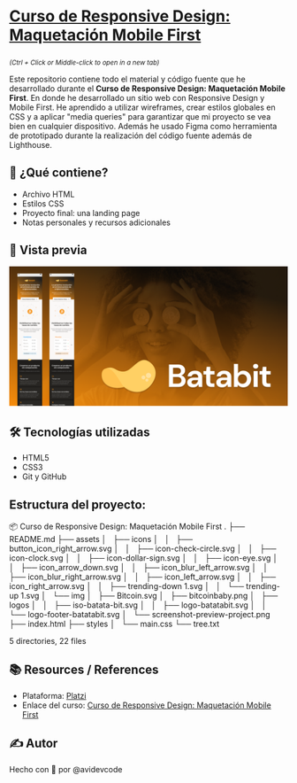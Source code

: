 # [Curso de Responsive Design: Maquetación Mobile First](https://platzi.com/cursos/mobile-first/) 

<sub>_(Ctrl + Click or Middle-click to open in a new tab)_</sub>

Este repositorio contiene todo el material y código fuente que he desarrollado durante el **Curso de Responsive Design: Maquetación Mobile First**. 
En donde he desarrollado un sitio web con Responsive Design y Mobile First. He aprendido a utilizar wireframes, crear estilos globales en CSS y a aplicar "media queries" para garantizar que mi proyecto se vea bien en cualquier dispositivo. Además he usado Figma como herramienta de prototipado durante la realización del código fuente además de Lighthouse.

## 🚀 ¿Qué contiene?
- Archivo HTML
- Estilos CSS
- Proyecto final: una landing page
- Notas personales y recursos adicionales

## 📸 Vista previa
![Captura del proyecto](./assets/img/screenshot-preview-project.png)

## 🛠️ Tecnologías utilizadas
- HTML5
- CSS3
- Git y GitHub

## Estructura del proyecto:
📦 Curso de Responsive Design: Maquetación Mobile First
.
├── README.md
├── assets
│   ├── icons
│   │   ├── button_icon_right_arrow.svg
│   │   ├── icon-check-circle.svg
│   │   ├── icon-clock.svg
│   │   ├── icon-dollar-sign.svg
│   │   ├── icon-eye.svg
│   │   ├── icon_arrow_down.svg
│   │   ├── icon_blur_left_arrow.svg
│   │   ├── icon_blur_right_arrow.svg
│   │   ├── icon_left_arrow.svg
│   │   ├── icon_right_arrow.svg
│   │   ├── trending-down 1.svg
│   │   └── trending-up 1.svg
│   └── img
│       ├── Bitcoin.svg
│       ├── bitcoinbaby.png
│       ├── logos
│       │   ├── iso-batata-bit.svg
│       │   ├── logo-batatabit.svg
│       │   └── logo-footer-batatabit.svg
│       └── screenshot-preview-project.png
├── index.html
├── styles
│   └── main.css
└── tree.txt

5 directories, 22 files


## 📚 Resources / References
- Plataforma: [Platzi](https://platzi.com)
- Enlace del curso: [Curso de Responsive Design: Maquetación Mobile First](https://platzi.com/cursos/mobile-first/)

## ✍️ Autor
Hecho con 💚 por @avidevcode
